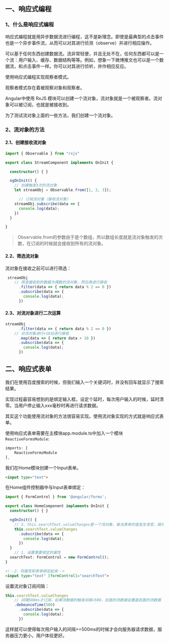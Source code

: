 ## 一、响应式编程

### 1、什么是响应式编程

响应式编程就是用异步数据流进行编程，这不是新理念。即使是最典型的点击事件也是一个异步事件流，从而可以对其进行侦测（observe）并进行相应操作。

可以基于任何东西创建数据流。流非常轻便，并且无处不在，任何东西都可以是一个流：用户输入、缓存、数据结构等等。例如，想象一下微博推文也可以是一个数据流，和点击事件一样。你可以对其进行侦听，并作相应反应。



使用响应式编程实现观察者模式。

观察者模式存在着被观察对象和观察者。



Angular中使用 RxJS 模块可以创建一个流对象，流对象就是一个被观察者。流对象可以被订阅，也就是被接收到。

为了测试流对象上面的一些方法，我们创建一个流对象。



### 2、流对象的方法

#### 2.1、创建接收流对象

```typescript
import { Observable } from "rxjs"

export class StreamComponent implements OnInit {

  constructor() { }

  ngOnInit() {
    // 创建触发3次的流对象
    let streamObj = Observable.from([1, 2, 3]);

      // 订阅流对象（接收流对象）
    streamObj.subscribe(data => {
      console.log(data);
    })
  }

}

```

> Observable.from的参数由于是个数组，所以数组长度就是流对象触发的次数，在订阅的时候就会接收到所有的流对象。



#### 2.2、筛选流对象

流对象在接收之前可以进行筛选：

```typescript
 streamObj
 	// 筛选接收到的数据为偶数的流对象，然后再进行接收
      .filter(data => { return data % 2 == 0 })
      .subscribe(data => {
        console.log(data);
      })
```



#### 2.3、对流对象进行二次运算

```typescript
streamObj
      .filter(data => { return data % 2 == 0 })
	// 对流对象进行+10后进行接收
      .map(data => { return data + 10 })
      .subscribe(data => {
        console.log(data);
      })
```





## 二、响应式表单

我们在使用百度搜索的时候，但我们输入一个关键词时，并没有回车就显示了搜索结果。

实现过程最容易想到的是绑定输入框，设定个延时，每次用户输入的时候，延时清零。当用户停止输入xxx毫秒时再进行请求数据。

其实这个功能使用流对象的方法很容易实现。使用流对象实现的方式就是响应式表单。



使用响应式表单需要在主模块app.module.ts中加入一个模块`ReactiveFormsModule`:

```js
imports: [
    ReactiveFormsModule
],
```



我们在Home模块创建一个Input表单。

```html
<input type="text">
```

在Home组件控制器中与Input表单绑定：

```typescript
import { FormControl } from '@angular/forms';

export class HomeComponent implements OnInit {
  constructor() { }

  ngOnInit() {
	// 3、this.searchText.valueChanges是一个流对象，每当表单的值发生改变，就可以得到表单中的值。
    this.searchText.valueChanges
      .subscribe(data => {
        console.log(data);
      })
  }
	// 1、设置需要绑定的属性
  searchText: FormControl = new FormControl();
}
```

```html
<!--2、将属性和表单绑定起来-->
<input type="text" [formControl]="searchText">
```



设置流对象订阅间隔：

```js
this.searchText.valueChanges
	// 间隔500ms才订阅，如果流数据的触发间隔<500，后面的流数据会覆盖前面的流数据 
	.debounceTime(500)
      .subscribe(data => {
        console.log(data);
      })
```

这样就可以使得每次用户输入的间隔>=500ms的时候才会向服务器请求数据，服务器压力更小，用户体验更好。

